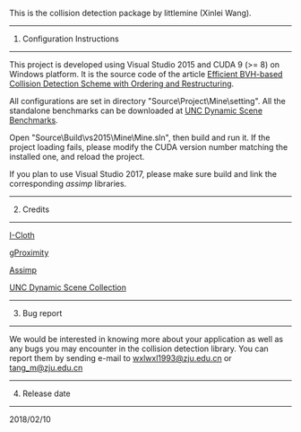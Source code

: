 This is the collision detection package by littlemine (Xinlei Wang).

------------------------------------------------------------------------------
1. Configuration Instructions
------------------------------------------------------------------------------

This project is developed using Visual Studio 2015 and CUDA 9 (>= 8) on Windows platform. It is the source code of the article [Efficient BVH-based Collision Detection Scheme with Ordering and Restructuring](https://onlinelibrary.wiley.com/doi/abs/10.1111/cgf.13356).

All configurations are set in directory "Source\Project\Mine\setting\".
All the standalone benchmarks can be downloaded at [UNC Dynamic Scene Benchmarks](http://gamma.cs.unc.edu/DYNAMICB/).

Open "Source\Build\vs2015\Mine\Mine.sln", then build and run it. If the project loading fails, please modify the CUDA version number matching the installed one, and reload the project.

If you plan to use Visual Studio 2017, please make sure build and link the corresponding *assimp* libraries.

------------------------------------------------------------------------------
2. Credits
------------------------------------------------------------------------------

[I-Cloth](http://gamma.cs.unc.edu/CAMA/)

[gProximity](http://gamma.cs.unc.edu/GPUCOL/)

[Assimp](http://www.assimp.org/)

[UNC Dynamic Scene Collection](http://gamma.cs.unc.edu/DYNAMICB/)

------------------------------------------------------------------------------
3. Bug report
------------------------------------------------------------------------------

We would be interested in knowing more about your application as well as any
bugs you may encounter in the collision detection library. You can
report them by sending e-mail to wxlwxl1993@zju.edu.cn or tang_m@zju.edu.cn

------------------------------------------------------------------------------
4. Release date
------------------------------------------------------------------------------

2018/02/10
